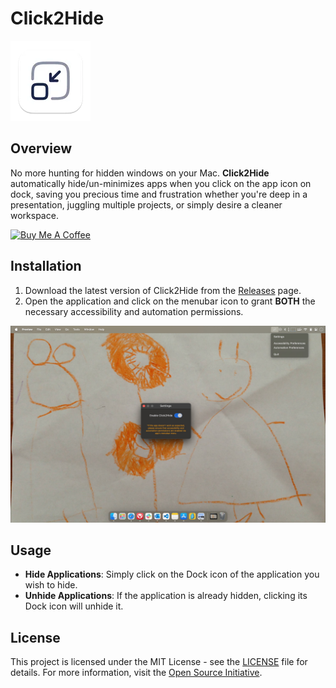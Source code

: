 # Click2Hide

![Click2Hide Logo](Click2Minimize/Assets.xcassets/AppIcon.appiconset/128-mac.png)

## Overview

No more hunting for hidden windows on your Mac. **Click2Hide** automatically hide/un-minimizes apps when you click on the app icon on dock, saving you precious time and frustration whether you're deep in a presentation, juggling multiple projects, or simply desire a cleaner workspace.

<a style="align: right" href="https://www.buymeacoffee.com/victorwon" target="_blank"><img src="https://cdn.buymeacoffee.com/buttons/v2/default-yellow.png" alt="Buy Me A Coffee" style="height: 60px !important;width: 217px !important;" ></a>

## Installation

1. Download the latest version of Click2Hide from the [Releases](https://github.com/victorwon/click2hide/releases) page.
2. Open the application and click on the menubar icon to grant **BOTH** the necessary accessibility and automation permissions.

[![Watch the video](https://raw.githubusercontent.com/victorwon/click2hide/main/assets/c2h.jpg)](https://raw.githubusercontent.com/victorwon/click2hide/main/assets/c2h.mp4)

## Usage

- **Hide Applications**: Simply click on the Dock icon of the application you wish to hide.
- **Unhide Applications**: If the application is already hidden, clicking its Dock icon will unhide it.

## License

This project is licensed under the MIT License - see the [LICENSE](LICENSE) file for details. For more information, visit the [Open Source Initiative](https://opensource.org/licenses/MIT).

